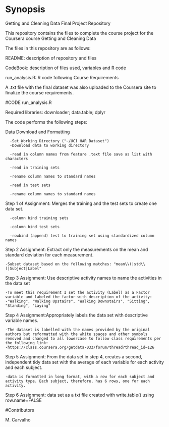 # Synopsis
Getting and Cleaning Data Final Project Repository

  This repository contains the files to complete the course project for the Coursera course Getting and Cleaning Data
  
  The files in this repository are as follows:
  
  README: description of repository and files
  
  CodeBook: description of files used, variables and R code
  
  run_analysis.R: R code following Course Requirements

  A .txt file with the final dataset was also uploaded to the Coursera site to finalize the course requirements. 

#CODE
  run_analysis.R
  
  Required libraries: downloader; data.table; dplyr
  
  The code performs the following steps:
  
  Data Download and Formatting

      -Set Working Directory ("~/UCI HAR Dataset")
      -Download data to working directory
      
      -read in column names from feature .text file save as list with characters
      
      -read in training sets
      
      -rename column names to standard names
      
      -read in test sets
      
      -rename column names to standard names

Step 1 of Assignment: Merges the training and the test sets to create one data set.

      -column bind training sets
      
      -column bind test sets
      
      -rowbind (append) test to training set using standardized column names

Step 2 Assignment: Extract only the measurements on the mean and standard deviation for each measurement. 

    -Subset dataset based on the following matches: "mean\\(|std\\(|Subject|Label"

Step 3 Assignment: Use descriptive activity names to name the activities in the data set

    -To meet this requirement I set the activity (Label) as a Factor variable and labeled the factor with description of the activity:   
    -"Walking", "Walking Upstairs", "Walking Downstairs", "Sitting", "Standing", "Laying"

Step 4 Assignment:Appropriately labels the data set with descriptive variable names. 

    -The dataset is labelled with the names provided by the original authors but reformatted with the white spaces and other symbols removed and changed to all lowercase to follow class requirements per the following link:
    -https://class.coursera.org/getdata-033/forum/thread?thread_id=126

Step 5 Assignment: From the data set in step 4, creates a second, independent tidy data set with the average of each variable for each activity and each subject.

    -data is formatted in long format, with a row for each subject and activity type. Each subject, therefore, has 6 rows, one for each activity.

Step 6 Assignment: data set as a txt file created with write.table() using row.name=FALSE

#Contributors

M. Carvalho

